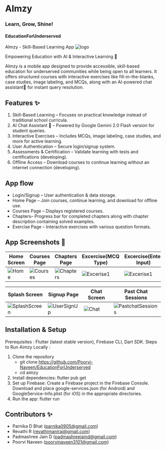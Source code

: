 # AImzy
### Learn, Grow, Shine!

#### EducationForUnderserved

AImzy - Skill-Based Learning App
![logo](https://github.com/user-attachments/assets/b2076b6c-da5a-4c77-9503-b963f804313f)


Empowering Education with AI & Interactive Learning 🤖 

AImzy is a mobile app designed to provide accessible, skill-based education for underserved communities while being open to all learners. It offers structured courses with interactive exercises like fill-in-the-blanks, case studies, image labeling, and MCQs, along with an AI-powered chat assistant🤖  for instant query resolution.

 ## Features ✨
 1) Skill-Based Learning – Focuses on practical knowledge instead of traditional school curricula.
 2) AI Chat Assistant 🤖  – Powered by Google Gemini 2.0 Flash version for student queries.
 3) Interactive Exercises – Includes MCQs, image labeling, case studies, and more for active learning.
 4) User Authentication – Secure login/signup system.
 5) Assessments & Certification – Validate learning with tests and certifications (developing).
 6) Offline Access – Download courses to continue learning without an internet connection (developing).

## App flow 
- Login/Signup – User authentication & data storage.
- Home Page – Join courses, continue learning, and download for offline use.
- Courses Page – Displays registered courses.
- Chapters– Progress bar for completed chapters along with chapter description containing solved examples.
- Exercise Page – Interactive exercises with various question formats.

## App Screenshots 📱

| Home Screen | Courses Page | Chapters Page | Excercise(MCQ Type) | Excercise(Enter Input) | 
|---------------|---------------|-------------|------------|------------|
| ![Home](https://github.com/user-attachments/assets/dcc8734e-6a3d-40cc-82ea-85b34a1b19d0) | ![Courses](https://github.com/user-attachments/assets/27feadfc-c1a7-4672-a7ea-0c94512a9585) | ![Chapters](https://github.com/user-attachments/assets/2f5ddb01-bd64-45c1-96cf-d7ec3e7f2c35) | ![Excerise1](https://github.com/user-attachments/assets/7f5c8107-a338-4cf2-9ed3-6899dbd33b7b) | ![Excerise1](https://github.com/user-attachments/assets/5558b5b1-dfbd-4e0d-b00e-10f50ea2f599) |

| Splash Screen | Signup Page  | Chat Screen | Past Chat Sessions |
|---------------|---------------|------------|------------|
| ![SplashScreen](https://github.com/user-attachments/assets/79b5f263-69f1-4e78-97e9-37c968a4c948) | ![UserSignUp](https://github.com/user-attachments/assets/47f0cbc8-a605-4350-9459-f5be058642ce) | ![Chat](https://github.com/user-attachments/assets/7a97b24d-9d14-43bc-b166-bd9e17c952a3) | ![PastchatSessions](https://github.com/user-attachments/assets/652d67e0-6450-4fe7-9e7b-d920c2c2510a) |

## Installation & Setup
Prerequisites : Flutter (latest stable version), Firebase CLI, Dart SDK.
Steps to Run Aimzy Locally :
1. Clone the repository
   - git clone https://github.com/Poorvi-Naveen/EducationForUnderserved
   - cd aimzy
2. Install dependencies: flutter pub get
3. Set up Firebase: Create a Firebase project in the Firebase Console. Download and place google-services.json (for Android) and GoogleService-Info.plist (for iOS) in the appropriate directories.
4. Run the app: flutter run

## Contributors ✨
- Parnika D Bhat (parnika0905@gmail.com)
- Revathi R (revathimaniraj@gmail.com)
- Padmashree Jain D (padmashreejaind@gmail.com)
- Poorvi Naveen (poorvinaveen3101@gmail.com)

